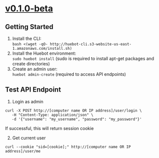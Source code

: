 # [v0.1.0-beta](https://github.com/huebot-iot/hub-runner/releases/latest)

## Getting Started
1. Install the CLI:<br>
`bash <(wget -qO- http://huebot-cli.s3-website-us-east-1.amazonaws.com/install.sh)`
2. Install the Huebot environment:<br>
`sudo huebot install` (sudo is required to install apt-get packages and create directories)
3. Create an admin user:<br>
`huebot admin-create` (required to access API endpoints)

## Test API Endpoint
1. Login as admin
```
curl -X POST http://[computer name OR IP address]/user/login \
   -H "Content-Type: application/json" \
   -d '{"username": "my_username", "password": "my_password"}'
```
If successful, this will return session cookie<br>

2. Get current user
```
curl --cookie "sid=[cookie];" http://[computer name OR IP address]/user/me
```
